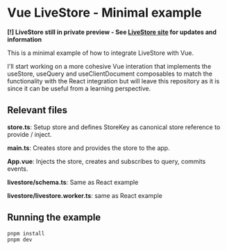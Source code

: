 # Vue LiveStore - Minimal example

**[!] LiveStore still in private preview - See [LiveStore site](https://livestore.dev/) for updates and information**

This is a minimal example of how to integrate LiveStore with Vue.

I'll start working on a more cohesive Vue interation that implements the useStore, useQuery and useClientDocument composables to match the functionality with the React integration but will leave this repository as it is since it can be useful from a learning perspective.

## Relevant files

**store.ts**: Setup store and defines StoreKey as canonical store reference to provide / inject.

**main.ts**: Creates store and provides the store to the app.

**App.vue**: Injects the store, creates and subscribes to query, commits events.

**livestore/schema.ts**: Same as React example

**livestore/livestore.worker.ts**: same as React example

## Running the example

```bash
pnpm install
pnpm dev
```